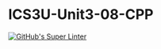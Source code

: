 # ICS3U-Unit3-08-CPP
[![GitHub's Super Linter](https://github.com/Yiyun-Qin/ICS3U-Unit3-08-CPP/workflows/GitHub's%20Super%20Linter/badge.svg)](https://github.com/Yiyun-Qin/ICS3U-Unit3-08-CPP/actions)
